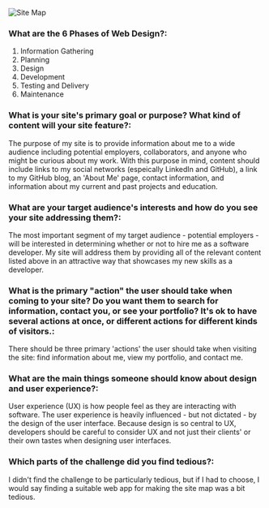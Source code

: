 ![Site Map](/imgs/site-map.png)

### What are the 6 Phases of Web Design?:
1. Information Gathering
2. Planning
3. Design
4. Development
5. Testing and Delivery
6. Maintenance

### What is your site's primary goal or purpose? What kind of content will your site feature?:
The purpose of my site is to provide information about me to a wide audience including potential employers, collaborators, and anyone who might be curious about my work. With this purpose in mind, content should include links to my social networks (espeically LinkedIn and GitHub), a link to my GitHub blog, an 'About Me' page, contact information, and information about my current and past projects and education.

### What are your target audience's interests and how do you see your site addressing them?:
The most important segment of my target audience - potential employers - will be interested in determining whether or not to hire me as a software developer. My site will address them by providing all of the relevant content listed above in an attractive way that showcases my new skills as a developer.

### What is the primary "action" the user should take when coming to your site? Do you want them to search for information, contact you, or see your portfolio? It's ok to have several actions at once, or different actions for different kinds of visitors.:
There should be three primary 'actions' the user should take when visiting the site: find information about me, view my portfolio, and contact me.

### What are the main things someone should know about design and user experience?:
User experience (UX) is how people feel as they are interacting with software. The user experience is heavily influenced - but not dictated - by the design of the user interface. Because design is so central to UX, developers should be careful to consider UX and not just their clients' or their own tastes when designing user interfaces.

### Which parts of the challenge did you find tedious?:
I didn't find the challenge to be particularly tedious, but if I had to choose, I would say finding a suitable web app for making the site map was a bit tedious.

